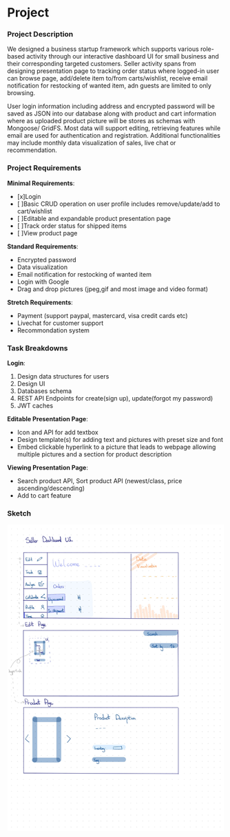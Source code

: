# Project

### Project Description
We designed a business startup framework which supports various role-based activity through our interactive dashboard UI for small business and their corresponding targeted customers. Seller activity spans from designing presentation page to tracking order status where logged-in user can browse page, add/delete item to/from carts/wishlist, receive email notification for restocking of wanted item, adn guests are limited to only browsing.

User login information including address and encrypted password will be saved as JSON into our database along with product and cart information where as uploaded product picture will be stores as schemas with Mongoose/ GridFS. Most data will support editing, retrieving features while email are used for authentication and registration. Additional functionalities may include monthly data visualization of sales, live chat or recommendation. 

### Project Requirements
**Minimal Requirements**:
- [x]Login
- [ ]Basic CRUD operation on user profile includes remove/update/add to cart/wishlist 
- [ ]Editable and expandable product presentation page 
- [ ]Track order status for shipped items
- [ ]View product page 

**Standard Requirements**:
- Encrypted password 
- Data visualization
- Email notification for restocking of wanted item
- Login with Google
- Drag and drop pictures (jpeg,gif and most image and video format)

**Stretch Requirements**:
- Payment (support paypal, mastercard, visa credit cards etc) 
- Livechat for customer support 
- Recommondation system 

### Task Breakdowns 
**Login**: 
1. Design data structures for users 
2. Design UI 
3. Databases schema 
4. REST API Endpoints for create(sign up), update(forgot my password) 
5. JWT caches

**Editable Presentation Page**:
- Icon and API for add textbox
- Design template(s) for adding text and pictures with preset size and font 
- Embed clickable hyperlink to a picture that leads to webpage allowing multiple pictures and a section for product description


**Viewing Presentation Page**: 
- Search product API, Sort product API (newest/class, price ascending/descending)
- Add to cart feature 

### Sketch 
![Rough_Sketch_Prototype.jpg](./doc/Rough_Sketch_Prototype.jpg)

